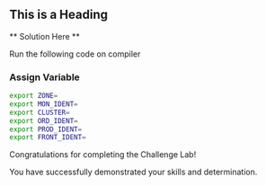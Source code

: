 ## This is a Heading

** Solution Here **

Run the following code on compiler

### Assign Variable
```bash
export ZONE=
export MON_IDENT=
export CLUSTER=
export ORD_IDENT=
export PROD_IDENT=
export FRONT_IDENT=
```
Congratulations  for completing the Challenge Lab!

You have successfully demonstrated your skills and determination.